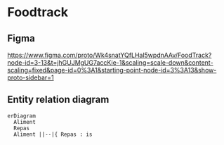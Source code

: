 # Foodtrack
## Figma
https://www.figma.com/proto/Wk4snatYQfLHal5wpdnAAv/FoodTrack?node-id=3-13&t=jhGUJMgUG7accKie-1&scaling=scale-down&content-scaling=fixed&page-id=0%3A1&starting-point-node-id=3%3A13&show-proto-sidebar=1
## Entity relation diagram
```mermaid
erDiagram
  Aliment
  Repas
  Aliment ||--|{ Repas : is
```
